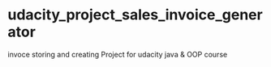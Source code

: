 # udacity_project_sales_invoice_generator
 invoce storing and creating Project for udacity java & OOP course
